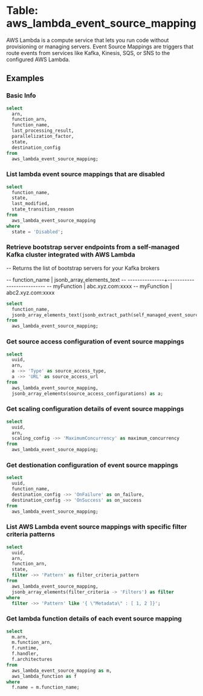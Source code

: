 # Table: aws_lambda_event_source_mapping

AWS Lambda is a compute service that lets you run code without provisioning or managing servers. Event Source Mappings are triggers that route events from services like Kafka, Kinesis, SQS, or SNS to the configured AWS Lambda.

## Examples

### Basic Info

```sql
select
  arn,
  function_arn,
  function_name,
  last_processing_result,
  parallelization_factor,
  state,
  destination_config
from
  aws_lambda_event_source_mapping;
```

### List lambda event source mappings that are disabled

```sql
select
  function_name,
  state,
  last_modified,
  state_transition_reason
from
  aws_lambda_event_source_mapping
where
  state = 'Disabled';
```

### Retrieve bootstrap server endpoints from a self-managed Kafka cluster integrated with AWS Lambda

-- Returns the list of bootstrap servers for your Kafka brokers

--  function_name | jsonb_array_elements_text
-- ---------------+---------------------------
--  myFunction    | abc.xyz.com:xxxx
--  myFunction    | abc2.xyz.com:xxxx
```sql
select
  function_name,
  jsonb_array_elements_text(jsonb_extract_path(self_managed_event_source, 'Endpoints', 'KAFKA_BOOTSTRAP_SERVERS'))
from
  aws_lambda_event_source_mapping;
```

### Get source access configuration of event source mappings

```sql
select
  uuid,
  arn,
  a ->> 'Type' as source_access_type,
  a ->> 'URL' as source_access_url
from
  aws_lambda_event_source_mapping,
  jsonb_array_elements(source_access_configurations) as a;
```

### Get scaling configuration details of event source mappings

```sql
select
  uuid,
  arn,
  scaling_config ->> 'MaximumConcurrency' as maximum_concurrency
from
  aws_lambda_event_source_mapping;
```

### Get destionation configuration of event source mappings

```sql
select
  uuid,
  function_name,
  destination_config ->> 'OnFailure' as on_failure,
  destination_config ->> 'OnSuccess' as on_success
from
  aws_lambda_event_source_mapping;
```

### List AWS Lambda event source mappings with specific filter criteria patterns

```sql
select
  uuid,
  arn,
  function_arn,
  state,
  filter ->> 'Pattern' as filter_criteria_pattern
from
  aws_lambda_event_source_mapping,
  jsonb_array_elements(filter_criteria -> 'Filters') as filter
where
  filter ->> 'Pattern' like '{ \"Metadata\" : [ 1, 2 ]}';
```

### Get lambda function details of each event source mapping

```sql
select
  m.arn,
  m.function_arn,
  f.runtime,
  f.handler,
  f.architectures
from
  aws_lambda_event_source_mapping as m,
  aws_lambda_function as f
where
  f.name = m.function_name;
```